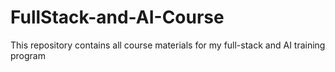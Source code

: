 # FullStack-and-AI-Course
This repository contains all course materials for my full-stack and AI training program
